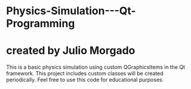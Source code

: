 # Physics-Simulation---Qt-Programming

# created by Julio Morgado

This is a basic physics simulation using custom QGraphicsItems in the Qt framework. This project includes custom classes will be created periodically. Feel free to use this code for educational purposes. 
